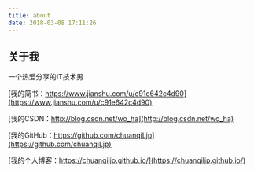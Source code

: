 ```yaml
---
title: about
date: 2018-03-08 17:11:26
---
```

## 关于我

一个热爱分享的IT技术男

[我的简书：https://www.jianshu.com/u/c91e642c4d90](https://www.jianshu.com/u/c91e642c4d90)

[我的CSDN：http://blog.csdn.net/wo_ha](http://blog.csdn.net/wo_ha)

[我的GitHub：https://github.com/chuanqiLjp](https://github.com/chuanqiLjp)

[我的个人博客：https://chuanqiljp.github.io/](https://chuanqiljp.github.io/)